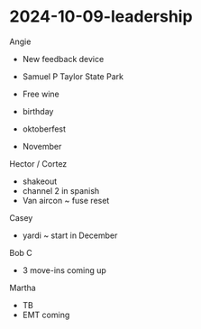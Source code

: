 # 2024-10-09-leadership

Angie

* New feedback device

* Samuel P Taylor State Park
* Free wine
* birthday
* oktoberfest
* November

Hector / Cortez

* shakeout
* channel 2 in spanish
* Van aircon  ~ fuse reset

Casey

* yardi ~ start in December

Bob C

* 3 move-ins coming up

Martha

* TB
* EMT coming
